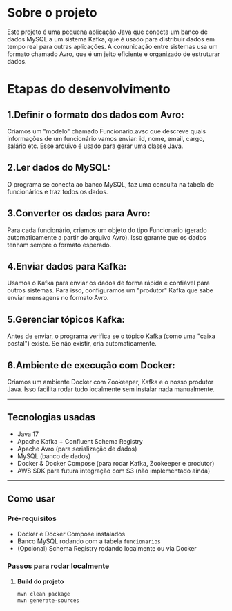 # Sobre o projeto
Este projeto é uma pequena aplicação Java que conecta um banco de dados MySQL a um sistema Kafka, que é usado para distribuir dados em tempo real para outras aplicações. A comunicação entre sistemas usa um formato chamado Avro, que é um jeito eficiente e organizado de estruturar dados.

# Etapas do desenvolvimento
## 1.Definir o formato dos dados com Avro:
Criamos um "modelo" chamado Funcionario.avsc que descreve quais informações de um funcionário vamos enviar: id, nome, email, cargo, salário etc. Esse arquivo é usado para gerar uma classe Java.

## 2.Ler dados do MySQL:
O programa se conecta ao banco MySQL, faz uma consulta na tabela de funcionários e traz todos os dados.

## 3.Converter os dados para Avro:
Para cada funcionário, criamos um objeto do tipo Funcionario (gerado automaticamente a partir do arquivo Avro). Isso garante que os dados tenham sempre o formato esperado.

## 4.Enviar dados para Kafka:
Usamos o Kafka para enviar os dados de forma rápida e confiável para outros sistemas. Para isso, configuramos um "produtor" Kafka que sabe enviar mensagens no formato Avro.

## 5.Gerenciar tópicos Kafka:
Antes de enviar, o programa verifica se o tópico Kafka (como uma "caixa postal") existe. Se não existir, cria automaticamente.

## 6.Ambiente de execução com Docker:
Criamos um ambiente Docker com Zookeeper, Kafka e o nosso produtor Java. Isso facilita rodar tudo localmente sem instalar nada manualmente.

---

## Tecnologias usadas

- Java 17
- Apache Kafka + Confluent Schema Registry
- Apache Avro (para serialização de dados)
- MySQL (banco de dados)
- Docker & Docker Compose (para rodar Kafka, Zookeeper e produtor)
- AWS SDK para futura integração com S3 (não implementado ainda)

---

## Como usar

### Pré-requisitos

- Docker e Docker Compose instalados
- Banco MySQL rodando com a tabela `funcionarios`
- (Opcional) Schema Registry rodando localmente ou via Docker

### Passos para rodar localmente

1. **Build do projeto**  
   ```bash
   mvn clean package
   mvn generate-sources


